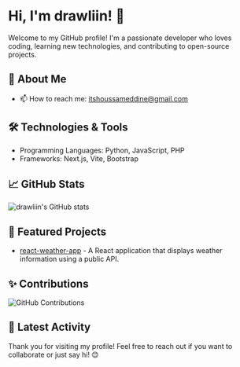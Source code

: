 # Hi, I'm drawliin! 👋

Welcome to my GitHub profile! I'm a passionate developer who loves coding, learning new technologies, and contributing to open-source projects.

## 🚀 About Me

- 📫 How to reach me: itshoussameddine@gmail.com

## 🛠️ Technologies & Tools

- Programming Languages: Python, JavaScript, PHP
- Frameworks: Next.js, Vite, Bootstrap 

## 📈 GitHub Stats

![drawliin's GitHub stats](https://github-readme-stats.vercel.app/api?username=drawliin&show_icons=true&theme=tokyonight&title_color=ffd700&icon_color=ffb700&text_color=ffd700&bg_color=282a36)





## 🌟 Featured Projects


- [react-weather-app](https://react-weather-app-drawliin.netlify.app/) - A React application that displays weather information using a public API.


## ✨ Contributions

![GitHub Contributions](https://github-readme-streak-stats.herokuapp.com/?user=drawliin&theme=tokyonight&ring=ffd700&fire=ffb700&currStreakLabel=ffd700&sideLabels=ffb700)

## 📅 Latest Activity

<!--START_SECTION:activity-->
<!--END_SECTION:activity-->

Thank you for visiting my profile! Feel free to reach out if you want to collaborate or just say hi! 😊
